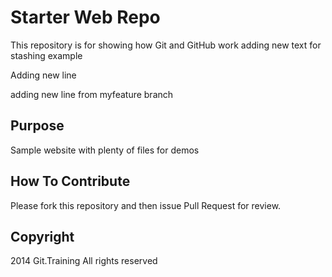 # Starter Web Repo

This repository is for showing how Git and GitHub work
adding new text for stashing example

Adding new line

adding new line from myfeature branch

## Purpose

Sample website with plenty of files for demos

## How To Contribute

Please fork this repository and then issue Pull Request for review.

## Copyright

2014 Git.Training All rights reserved